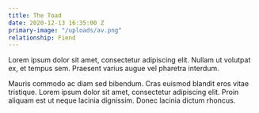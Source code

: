 ```yaml
---
title: The Toad
date: 2020-12-13 16:35:00 Z
primary-image: "/uploads/av.png"
relationship: Fiend
---
```


Lorem ipsum dolor sit amet, consectetur adipiscing elit. Nullam ut volutpat ex, et tempus sem. Praesent varius augue vel pharetra interdum.

Mauris commodo ac diam sed bibendum. Cras euismod blandit eros vitae tristique. Lorem ipsum dolor sit amet, consectetur adipiscing elit. Proin aliquam est ut neque lacinia dignissim. Donec lacinia dictum rhoncus.
